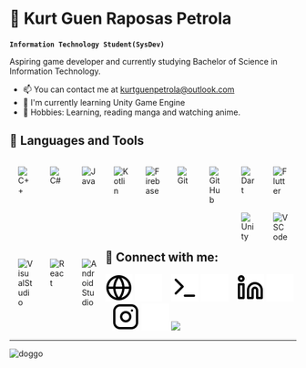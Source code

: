 # 🌌 Kurt Guen Raposas Petrola

**`Information Technology Student(SysDev)`**
 
Aspiring game developer and currently studying Bachelor of Science in Information Technology.

*   📫  You can contact me at [kurtguenpetrola@outlook.com](mailto:kurtguenpetrola@outlook.com)
*   🌱  I'm currently learning Unity Game Engine
*   🎯  Hobbies: Learning, reading manga and watching anime.
 
<h2>🧰 Languages and Tools</h2>

<img align="left" alt="C++" width="26px" style="padding:15px;" src="https://cdn.jsdelivr.net/gh/devicons/devicon/icons/cplusplus/cplusplus-plain.svg" />
<img align="left" alt="C#" width="26px" style="padding:15px;" src="https://cdn.jsdelivr.net/gh/devicons/devicon/icons/csharp/csharp-plain.svg" />
<img align="left" alt="Java" width="26px" style="padding:15px;" src="https://cdn.jsdelivr.net/gh/devicons/devicon/icons/java/java-original.svg" />
<img align="left" alt="Kotlin" width="26px" style="padding:15px;" src="https://cdn.jsdelivr.net/gh/devicons/devicon/icons/kotlin/kotlin-original.svg" />
<img align="left" alt="Firebase" width="26px" style="padding:15px;" src="https://cdn.jsdelivr.net/gh/devicons/devicon/icons/firebase/firebase-plain.svg" />
<img align="left" alt="Git" width="26px" style="padding:15px;" src="https://cdn.jsdelivr.net/gh/devicons/devicon/icons/git/git-original.svg" />
<img align="left" alt="GitHub" width="26px" style="padding:15px;" src="https://cdn.jsdelivr.net/gh/devicons/devicon/icons/github/github-original.svg" />
<img align="left" alt="Dart" width="26px" style="padding:15px;" src="https://cdn.jsdelivr.net/gh/devicons/devicon/icons/dart/dart-original.svg" />
<img align="left" alt="Flutter" width="26px" style="padding:15px;" src="https://cdn.jsdelivr.net/gh/devicons/devicon/icons/flutter/flutter-original.svg" />
<img align="left" alt="Unity" width="26px" style="padding:15px;" src="https://cdn.jsdelivr.net/gh/devicons/devicon/icons/unity/unity-original.svg" />
<img align="left" alt="VSCode" width="26px" style="padding:15px;" src="https://cdn.jsdelivr.net/gh/devicons/devicon/icons/vscode/vscode-original.svg" />
<img align="left" alt="VisualStudio" width="26px" style="padding:15px;" src="https://cdn.jsdelivr.net/gh/devicons/devicon/icons/visualstudio/visualstudio-plain.svg" />
<img align="left" alt="React" width="26px" style="padding:15px;" src="https://cdn.jsdelivr.net/gh/devicons/devicon/icons/react/react-original.svg" />
<img align="left" alt="AndroidStudio" width="26px" style="padding:15px;" src="https://cdn.jsdelivr.net/gh/devicons/devicon/icons/androidstudio/androidstudio-original.svg" />
<br />
<br />

<h2>🌴 Connect with me:</h2>

[![website](./imgs/globe-light.svg)](https://www.facebook.com/profile.php?id=100008866333712&mibextid=ZbWKwL/#gh-light-mode-only)
[![website](./imgs/globe-dark.svg)](https://www.facebook.com/profile.php?id=100008866333712&mibextid=ZbWKwL/#gh-dark-mode-only)
&nbsp;&nbsp;
[![website](./imgs/terminal-light.svg)](https://www.dev.to/katowu#gh-light-mode-only)
[![website](./imgs/terminal-dark.svg)](https://www.dev.to/katowu#gh-dark-mode-only)
&nbsp;&nbsp;
[![website](./imgs/linkedin-light.svg)](https://www.linkedin.com/in/kurt-guen-petrola-0b5469251/#gh-light-mode-only)
[![website](./imgs/linkedin-dark.svg)](https://www.linkedin.com/in/kurt-guen-petrola-0b5469251/#gh-dark-mode-only)
&nbsp;&nbsp;
[![website](./imgs/instagram-light.svg)](https://www.instagram.com/xkurtzzzz/#gh-light-mode-only)
[![website](./imgs/instagram-dark.svg)](https://www.instagram.com/xkurtzzzz/#gh-dark-mode-only)
    ![](https://komarev.com/ghpvc/?username=kurtpetrola)

------------------------------
<img alt="doggo" width="auto" src="https://mir-s3-cdn-cf.behance.net/project_modules/1400/74731f76965389.5c7945b0cfcc3.gif">
